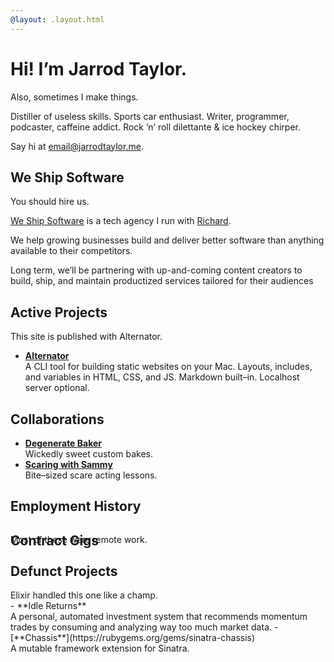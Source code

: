 ```yaml
---
@layout: .layout.html
---
```

# Hi! I’m Jarrod Taylor.

<aside>Also, sometimes I make things.</aside>

<p class="lede">
  Distiller of useless skills. Sports car enthusiast. Writer, programmer, podcaster,
  caffeine addict. Rock ’n’ roll dilettante & ice hockey chirper.
</p>

Say hi at [email@jarrodtaylor.me](mailto:email@jarrodtaylor.me).

## We Ship Software

<aside>You should hire us.</aside>

[We Ship Software](https://weshipsoftware.com) is a tech agency I run with
[Richard](https://richard.is).

We help growing businesses build and deliver better software than anything available
to their competitors.

Long term, we’ll be partnering with up-and-coming content creators to build, ship, and
maintain productized services tailored for their audiences

## Active Projects

<aside>This site is published with Alternator.</aside>

- [**Alternator**](https://alternator.sh)<br />
  A CLI tool for building static websites on your Mac. Layouts, includes, and
  variables in HTML, CSS, and JS. Markdown built–in. Localhost server optional.

## Collaborations

- [**Degenerate Baker**](https://degeneratebaker.com)<br />
  Wickedly sweet custom bakes.
- [**Scaring with Sammy**](https://scaringwithsammy.com)<br />
  Bite–sized scare acting lessons.

## Employment History

<!-- @include .readme/employment-history/maris.html -->
<!-- @include .readme/employment-history/bequick.html -->
<!-- @include .readme/employment-history/mcna.html -->
<!-- @include .readme/employment-history/web-dev.html -->
<!-- @include .readme/employment-history/screen-sized.html -->
<!-- @include .readme/employment-history/city-slicking.html -->
<!-- @include .readme/employment-history/front-porch.html -->
<!-- @include .readme/employment-history/ekwipper.html -->
<!-- @include .readme/employment-history/web-designer.html -->

## Contract Gigs

<aside style="margin-top: -2.5rem;">Most of these were remote work.</aside>

<!-- @include .readme/contract-gigs/fidelity.html -->
<!-- @include .readme/contract-gigs/prism.html -->
<!-- @include .readme/contract-gigs/landrum.html -->
<!-- @include .readme/contract-gigs/paychex.html -->
<!-- @include .readme/contract-gigs/idexx.html -->
<!-- @include .readme/contract-gigs/chewy.html -->
<!-- @include .readme/contract-gigs/syrinx.html -->
<!-- @include .readme/contract-gigs/tg2.html -->
<!-- @include .readme/contract-gigs/see-yourself-health.html -->
<!-- @include .readme/contract-gigs/sefas.html -->
<!-- @include .readme/contract-gigs/octoscope.html -->
<!-- @include .readme/contract-gigs/iron-mountain.html -->
<!-- @include .readme/contract-gigs/torch-metrics.html -->
<!-- @include .readme/contract-gigs/crowd-lending.html -->
<!-- @include .readme/contract-gigs/baupost.html -->
<!-- @include .readme/contract-gigs/cloudhealth.html -->
<!-- @include .readme/contract-gigs/tsd.html -->
<!-- @include .readme/contract-gigs/mirion.html -->
<!-- @include .readme/contract-gigs/smartbear.html -->
<!-- @include .readme/contract-gigs/uweave.html -->
<!-- @include .readme/contract-gigs/dentaquest.html -->
<!-- @include .readme/contract-gigs/mvps.html -->
<!-- @include .readme/contract-gigs/localytics.html -->
<!-- @include .readme/contract-gigs/conjur.html -->
<!-- @include .readme/contract-gigs/cumberland-farms.html -->
<!-- @include .readme/contract-gigs/paypal.html -->
<!-- @include .readme/contract-gigs/altman.html -->
<!-- @include .readme/contract-gigs/verizon.html -->
<!-- @include .readme/contract-gigs/arcadia.html -->

## Defunct Projects

<aside>Elixir handled this one like a champ.</aside>
- **Idle Returns**<br />
  A personal, automated investment system that recommends momentum trades by consuming
  and analyzing way too much market data.
- [**Chassis**](https://rubygems.org/gems/sinatra-chassis)<br />
  A mutable framework extension for Sinatra.

